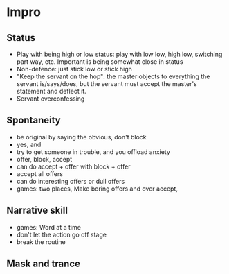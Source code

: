 # Impro

## Status
- Play with being high or low status: play with low low, high low, switching part way, etc. Important is being somewhat close in status
- Non-defence: just stick low or stick high
- "Keep the servant on the hop": the master objects to everything the servant is/says/does, but the servant must accept the master's statement and deflect it.
- Servant overconfessing

## Spontaneity
- be original by saying the obvious, don't block
- yes, and
- try to get someone in trouble, and you offload anxiety
- offer, block, accept
- can do accept + offer with block + offer
- accept all offers
- can do interesting offers or dull offers
- games: two places, Make boring offers and over accept, 

## Narrative skill
- games: Word at a time 
- don't let the action go off stage
- break the routine

## Mask and trance  
